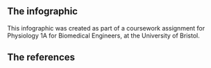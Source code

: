 ## The infographic

This infographic was created as part of a coursework assignment for Physiology 1A for Biomedical Engineers, at the University of Bristol.
## The references

